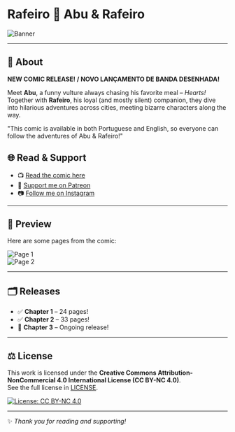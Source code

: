 # Rafeiro 🦅 Abu & Rafeiro 

![Banner](cp1/23b.png)

---

## 📖 About

**NEW COMIC RELEASE! / NOVO LANÇAMENTO DE BANDA DESENHADA!**

Meet **Abu**, a funny vulture always chasing his favorite meal – *Hearts!*  
Together with **Rafeiro**, his loyal (and mostly silent) companion, they dive into hilarious adventures across cities, meeting bizarre characters along the way.  

"This comic is available in both Portuguese and English, so everyone can follow the adventures of Abu & Rafeiro!"


## 🌐 Read & Support

- 📺 [Read the comic here](https://raf3ir0.github.io/Rafeiro/)  
- 💖 [Support me on Patreon](https://www.patreon.com/RAFEIRO)  
- 📷 [Follow me on Instagram]((https://www.instagram.com/toufartodetrabalhar/))  

---

## 👀 Preview

Here are some pages from the comic:  

![Page 1](imagen/pagina13.png)  
![Page 2](cp1/14b.png)


---

## 🗂️ Releases

- ✅ **Chapter 1** – 24 pages!  
- ✅ **Chapter 2** – 33 pages!
- 📖 **Chapter 3** – Ongoing release!  

---

## ⚖️ License

This work is licensed under the **Creative Commons Attribution-NonCommercial 4.0 International License (CC BY-NC 4.0)**.  
See the full license in [LICENSE](LICENSE).  

[![License: CC BY-NC 4.0](https://img.shields.io/badge/License-CC%20BY--NC%204.0-lightgrey.svg)](https://creativecommons.org/licenses/by-nc/4.0/)  

---

✨ *Thank you for reading and supporting!*
